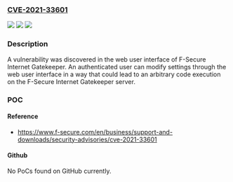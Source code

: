### [CVE-2021-33601](https://cve.mitre.org/cgi-bin/cvename.cgi?name=CVE-2021-33601)
![](https://img.shields.io/static/v1?label=Product&message=F-Secure%20Internet%20Gatekeeper&color=blue)
![](https://img.shields.io/static/v1?label=Version&message=5%20Series%20All%20Version%20%20&color=brightgreen)
![](https://img.shields.io/static/v1?label=Vulnerability&message=Arbitrary%20Code%20Execution%20in%20Web%20Interface%20of%20F-Secure%20Internet%20Gatekeeper&color=brightgreen)

### Description

A vulnerability was discovered in the web user interface of F-Secure Internet Gatekeeper. An authenticated user can modify settings through the web user interface in a way that could lead to an arbitrary code execution on the F-Secure Internet Gatekeeper server.

### POC

#### Reference
- https://www.f-secure.com/en/business/support-and-downloads/security-advisories/cve-2021-33601

#### Github
No PoCs found on GitHub currently.

